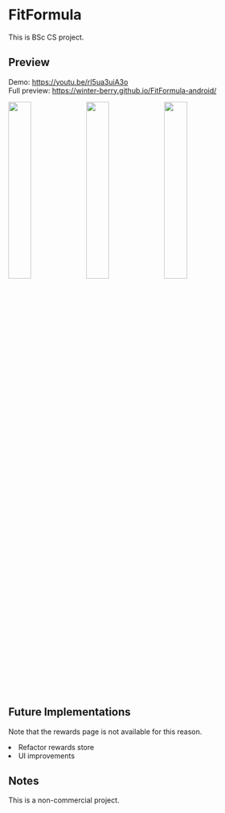 # FitFormula
This is BSc CS project.

## Preview
Demo: <a href="https://youtu.be/rI5ua3uiA3o">https://youtu.be/rI5ua3uiA3o</a> <br> 
Full preview: <a href="https://winter-berry.github.io/FitFormula-android/">https://winter-berry.github.io/FitFormula-android/</a>

<p float="left">
  <img src="https://winter-berry.github.io/FitFormula-android/Images/3.png" width="30%" height="30%">
    <img src="https://winter-berry.github.io/FitFormula-android/Images/9.png" width="30%" height="30%">
  <img src="https://winter-berry.github.io/FitFormula-android/Images/7.png" width="30%" height="30%">
</p>

## Future Implementations
Note that the rewards page is not available for this reason.
<li>Refactor rewards store</li>
<li>UI improvements</li>

## Notes
This is a non-commercial project.
